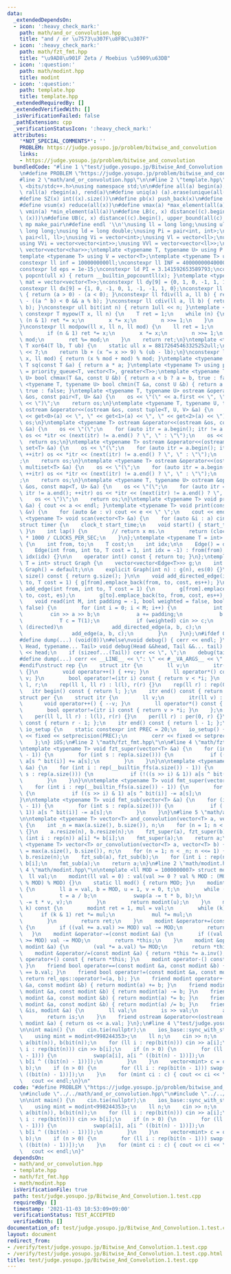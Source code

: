 ```yaml
---
data:
  _extendedDependsOn:
  - icon: ':heavy_check_mark:'
    path: math/and_or_convolution.hpp
    title: "and / or \u7573\u307F\u8FBC\u307F"
  - icon: ':heavy_check_mark:'
    path: math/fzt_fmt.hpp
    title: "\u9AD8\u901F Zeta / Moebius \u5909\u63DB"
  - icon: ':question:'
    path: math/modint.hpp
    title: modint
  - icon: ':question:'
    path: template.hpp
    title: template.hpp
  _extendedRequiredBy: []
  _extendedVerifiedWith: []
  _isVerificationFailed: false
  _pathExtension: cpp
  _verificationStatusIcon: ':heavy_check_mark:'
  attributes:
    '*NOT_SPECIAL_COMMENTS*': ''
    PROBLEM: https://judge.yosupo.jp/problem/bitwise_and_convolution
    links:
    - https://judge.yosupo.jp/problem/bitwise_and_convolution
  bundledCode: "#line 1 \"test/judge.yosupo.jp/Bitwise_And_Convolution.1.test.cpp\"\
    \n#define PROBLEM \"https://judge.yosupo.jp/problem/bitwise_and_convolution\"\n\
    #line 2 \"math/and_or_convolution.hpp\"\n\n#line 2 \"template.hpp\"\n\n#include\
    \ <bits/stdc++.h>\nusing namespace std;\n\n#define all(a) begin(a), end(a)\n#define\
    \ rall(a) rbegin(a), rend(a)\n#define uniq(a) (a).erase(unique(all(a)), (a).end())\n\
    #define SZ(x) int((x).size())\n#define pb(x) push_back(x)\n#define eb(x) emplace_back(x)\n\
    #define vsum(x) reduce(all(x))\n#define vmax(a) *max_element(all(a))\n#define\
    \ vmin(a) *min_element(all(a))\n#define LB(c, x) distance((c).begin(), lower_bound(all(c),\
    \ (x)))\n#define UB(c, x) distance((c).begin(), upper_bound(all(c), (x)))\n#define\
    \ mp make_pair\n#define endl '\\n'\nusing ll = long long;\nusing ull = unsigned\
    \ long long;\nusing ld = long double;\nusing Pi = pair<int, int>;\nusing Pl =\
    \ pair<ll, ll>;\nusing Vi = vector<int>;\nusing Vl = vector<ll>;\nusing Vc = vector<char>;\n\
    using VVi = vector<vector<int>>;\nusing VVl = vector<vector<ll>>;\nusing VVc =\
    \ vector<vector<char>>;\ntemplate <typename T, typename U> using P = pair<T, U>;\n\
    template <typename T> using V = vector<T>;\ntemplate <typename T> using VV = V<V<T>>;\n\
    constexpr ll inf = 1000000000ll;\nconstexpr ll INF = 4000000004000000000LL;\n\
    constexpr ld eps = 1e-15;\nconstexpr ld PI = 3.141592653589793;\nconstexpr int\
    \ popcnt(ull x) { return __builtin_popcountll(x); }\ntemplate <typename T> using\
    \ mat = vector<vector<T>>;\nconstexpr ll dy[9] = {0, 1, 0, -1, 1, 1, -1, -1, 0};\n\
    constexpr ll dx[9] = {1, 0, -1, 0, 1, -1, -1, 1, 0};\nconstexpr ll sign(ll a)\
    \ { return (a > 0) - (a < 0); }\nconstexpr ll fdiv(ll a, ll b) { return a / b\
    \ - ((a ^ b) < 0 && a % b); }\nconstexpr ll cdiv(ll a, ll b) { return -fdiv(-a,\
    \ b); }\nconstexpr ull bit(int n) { return 1ull << n; }\ntemplate <typename T>\
    \ constexpr T mypow(T x, ll n) {\n    T ret = 1;\n    while (n) {\n        if\
    \ (n & 1) ret *= x;\n        x *= x;\n        n >>= 1;\n    }\n    return ret;\n\
    }\nconstexpr ll modpow(ll x, ll n, ll mod) {\n    ll ret = 1;\n    while (n) {\n\
    \        if (n & 1) ret *= x;\n        x *= x;\n        n >>= 1;\n        x %=\
    \ mod;\n        ret %= mod;\n    }\n    return ret;\n}\ntemplate <typename T>\
    \ T xor64(T lb, T ub) {\n    static ull x = 88172645463325252ull;\n    x ^= x\
    \ << 7;\n    return lb + (x ^= x >> 9) % (ub - lb);\n}\nconstexpr ll safemod(ll\
    \ x, ll mod) { return (x % mod + mod) % mod; }\ntemplate <typename T> constexpr\
    \ T sq(const T &a) { return a * a; }\ntemplate <typename T> using priority_queue_rev\
    \ = priority_queue<T, vector<T>, greater<T>>;\ntemplate <typename T, typename\
    \ U> bool chmax(T &a, const U &b) { return a < b ? a = b, true : false; }\ntemplate\
    \ <typename T, typename U> bool chmin(T &a, const U &b) { return a > b ? a = b,\
    \ true : false; }\ntemplate <typename T, typename U> ostream &operator<<(ostream\
    \ &os, const pair<T, U> &a) {\n    os << \"(\" << a.first << \", \" << a.second\
    \ << \")\";\n    return os;\n}\ntemplate <typename T, typename U, typename V>\
    \ ostream &operator<<(ostream &os, const tuple<T, U, V> &a) {\n    os << \"(\"\
    \ << get<0>(a) << \", \" << get<1>(a) << \", \" << get<2>(a) << \")\";\n    return\
    \ os;\n}\ntemplate <typename T> ostream &operator<<(ostream &os, const vector<T>\
    \ &a) {\n    os << \"(\";\n    for (auto itr = a.begin(); itr != a.end(); ++itr)\
    \ os << *itr << (next(itr) != a.end() ? \", \" : \"\");\n    os << \")\";\n  \
    \  return os;\n}\ntemplate <typename T> ostream &operator<<(ostream &os, const\
    \ set<T> &a) {\n    os << \"(\";\n    for (auto itr = a.begin(); itr != a.end();\
    \ ++itr) os << *itr << (next(itr) != a.end() ? \", \" : \"\");\n    os << \")\"\
    ;\n    return os;\n}\ntemplate <typename T> ostream &operator<<(ostream &os, const\
    \ multiset<T> &a) {\n    os << \"(\";\n    for (auto itr = a.begin(); itr != a.end();\
    \ ++itr) os << *itr << (next(itr) != a.end() ? \", \" : \"\");\n    os << \")\"\
    ;\n    return os;\n}\ntemplate <typename T, typename U> ostream &operator<<(ostream\
    \ &os, const map<T, U> &a) {\n    os << \"(\";\n    for (auto itr = a.begin();\
    \ itr != a.end(); ++itr) os << *itr << (next(itr) != a.end() ? \", \" : \"\");\n\
    \    os << \")\";\n    return os;\n}\ntemplate <typename T> void print(const T\
    \ &a) { cout << a << endl; }\ntemplate <typename T> void print(const vector<T>\
    \ &v) {\n    for (auto &e : v) cout << e << \" \";\n    cout << endl;\n}\ntemplate\
    \ <typename T> void scan(vector<T> &a) {\n    for (auto &i : a) cin >> i;\n}\n\
    struct timer {\n    clock_t start_time;\n    void start() { start_time = clock();\
    \ }\n    int lap() {\n        // return x ms.\n        return (clock() - start_time)\
    \ * 1000 / CLOCKS_PER_SEC;\n    }\n};\ntemplate <typename T = int> struct Edge\
    \ {\n    int from, to;\n    T cost;\n    int idx;\n\n    Edge() = default;\n\n\
    \    Edge(int from, int to, T cost = 1, int idx = -1) : from(from), to(to), cost(cost),\
    \ idx(idx) {}\n\n    operator int() const { return to; }\n};\ntemplate <typename\
    \ T = int> struct Graph {\n    vector<vector<Edge<T>>> g;\n    int es;\n\n   \
    \ Graph() = default;\n\n    explicit Graph(int n) : g(n), es(0) {}\n\n    size_t\
    \ size() const { return g.size(); }\n\n    void add_directed_edge(int from, int\
    \ to, T cost = 1) { g[from].emplace_back(from, to, cost, es++); }\n\n    void\
    \ add_edge(int from, int to, T cost = 1) {\n        g[from].emplace_back(from,\
    \ to, cost, es);\n        g[to].emplace_back(to, from, cost, es++);\n    }\n\n\
    \    void read(int M, int padding = -1, bool weighted = false, bool directed =\
    \ false) {\n        for (int i = 0; i < M; i++) {\n            int a, b;\n   \
    \         cin >> a >> b;\n            a += padding;\n            b += padding;\n\
    \            T c = T(1);\n            if (weighted) cin >> c;\n            if\
    \ (directed)\n                add_directed_edge(a, b, c);\n            else\n\
    \                add_edge(a, b, c);\n        }\n    }\n};\n#ifdef ONLINE_JUDGE\n\
    #define dump(...) (void(0))\n#else\nvoid debug() { cerr << endl; }\ntemplate <typename\
    \ Head, typename... Tail> void debug(Head &&head, Tail &&... tail) {\n    cerr\
    \ << head;\n    if (sizeof...(Tail)) cerr << \", \";\n    debug(tail...);\n}\n\
    #define dump(...) cerr << __LINE__ << \": \" << #__VA_ARGS__ << \" = \", debug(__VA_ARGS__)\n\
    #endif\nstruct rep {\n    struct itr {\n        ll v;\n        itr(ll v) : v(v)\
    \ {}\n        void operator++() { ++v; }\n        ll operator*() const { return\
    \ v; }\n        bool operator!=(itr i) const { return v < *i; }\n    };\n    ll\
    \ l, r;\n    rep(ll l, ll r) : l(l), r(r) {}\n    rep(ll r) : rep(0, r) {}\n \
    \   itr begin() const { return l; };\n    itr end() const { return r; };\n};\n\
    struct per {\n    struct itr {\n        ll v;\n        itr(ll v) : v(v) {}\n \
    \       void operator++() { --v; }\n        ll operator*() const { return v; }\n\
    \        bool operator!=(itr i) const { return v > *i; }\n    };\n    ll l, r;\n\
    \    per(ll l, ll r) : l(l), r(r) {}\n    per(ll r) : per(0, r) {}\n    itr begin()\
    \ const { return r - 1; };\n    itr end() const { return l - 1; };\n};\nstruct\
    \ io_setup {\n    static constexpr int PREC = 20;\n    io_setup() {\n        cout\
    \ << fixed << setprecision(PREC);\n        cerr << fixed << setprecision(PREC);\n\
    \    };\n} iOS;\n#line 2 \"math/fzt_fmt.hpp\"\n\n#line 4 \"math/fzt_fmt.hpp\"\n\
    \ntemplate <typename T> void fzt_super(vector<T> &a) {\n    for (int i : rep(__builtin_ffs(a.size())\
    \ - 1)) {\n        for (int s : rep(a.size())) {\n            if ((s >> i) & 1)\
    \ a[s ^ bit(i)] += a[s];\n        }\n    }\n}\n\ntemplate <typename T> void fzt_sub(vector<T>\
    \ &a) {\n    for (int i : rep(__builtin_ffs(a.size()) - 1)) {\n        for (int\
    \ s : rep(a.size())) {\n            if (!((s >> i) & 1)) a[s ^ bit(i)] += a[s];\n\
    \        }\n    }\n}\n\ntemplate <typename T> void fmt_super(vector<T> &a) {\n\
    \    for (int i : rep(__builtin_ffs(a.size()) - 1)) {\n        for (int s : rep(a.size()))\
    \ {\n            if ((s >> i) & 1) a[s ^ bit(i)] -= a[s];\n        }\n    }\n\
    }\n\ntemplate <typename T> void fmt_sub(vector<T> &a) {\n    for (int i : rep(__builtin_ffs(a.size())\
    \ - 1)) {\n        for (int s : rep(a.size())) {\n            if (!((s >> i) &\
    \ 1)) a[s ^ bit(i)] -= a[s];\n        }\n    }\n}\n#line 5 \"math/and_or_convolution.hpp\"\
    \n\ntemplate <typename T> vector<T> and_convolution(vector<T> a, vector<T> b)\
    \ {\n    int _n = max(a.size(), b.size()), n;\n    for (n = 1; n < _n; n <<= 1)\
    \ {}\n    a.resize(n), b.resize(n);\n    fzt_super(a), fzt_super(b);\n    for\
    \ (int i : rep(n)) a[i] *= b[i];\n    fmt_super(a);\n    return a;\n}\n\ntemplate\
    \ <typename T> vector<T> or_convolution(vector<T> a, vector<T> b) {\n    int _n\
    \ = max(a.size(), b.size()), n;\n    for (n = 1; n < _n; n <<= 1) {}\n    a.resize(n),\
    \ b.resize(n);\n    fzt_sub(a), fzt_sub(b);\n    for (int i : rep(n)) a[i] *=\
    \ b[i];\n    fmt_sub(a);\n    return a;\n}\n#line 2 \"math/modint.hpp\"\n\n#line\
    \ 4 \"math/modint.hpp\"\n\ntemplate <ll MOD = 1000000007> struct modint {\n  \
    \  ll val;\n    modint(ll val = 0) : val(val >= 0 ? val % MOD : (MOD - (-val)\
    \ % MOD) % MOD) {}\n    static ll mod() { return MOD; }\n    modint inv() const\
    \ {\n        ll a = val, b = MOD, u = 1, v = 0, t;\n        while (b > 0) {\n\
    \            t = a / b;\n            swap(a -= t * b, b);\n            swap(u\
    \ -= t * v, v);\n        }\n        return modint(u);\n    }\n    modint pow(ll\
    \ k) const {\n        modint ret = 1, mul = val;\n        while (k) {\n      \
    \      if (k & 1) ret *= mul;\n            mul *= mul;\n            k >>= 1;\n\
    \        }\n        return ret;\n    }\n    modint &operator+=(const modint &a)\
    \ {\n        if ((val += a.val) >= MOD) val -= MOD;\n        return *this;\n \
    \   }\n    modint &operator-=(const modint &a) {\n        if ((val += MOD - a.val)\
    \ >= MOD) val -= MOD;\n        return *this;\n    }\n    modint &operator*=(const\
    \ modint &a) {\n        (val *= a.val) %= MOD;\n        return *this;\n    }\n\
    \    modint &operator/=(const modint &a) { return *this *= a.inv(); }\n    modint\
    \ operator+() const { return *this; }\n    modint operator-() const { return modint(-val);\
    \ }\n    friend bool operator==(const modint &a, const modint &b) { return a.val\
    \ == b.val; }\n    friend bool operator!=(const modint &a, const modint &b) {\
    \ return rel_ops::operator!=(a, b); }\n    friend modint operator+(const modint\
    \ &a, const modint &b) { return modint(a) += b; }\n    friend modint operator-(const\
    \ modint &a, const modint &b) { return modint(a) -= b; }\n    friend modint operator*(const\
    \ modint &a, const modint &b) { return modint(a) *= b; }\n    friend modint operator/(const\
    \ modint &a, const modint &b) { return modint(a) /= b; }\n    friend istream &operator>>(istream\
    \ &is, modint &a) {\n        ll val;\n        is >> val;\n        a = modint(val);\n\
    \        return is;\n    }\n    friend ostream &operator<<(ostream &os, const\
    \ modint &a) { return os << a.val; }\n};\n#line 4 \"test/judge.yosupo.jp/Bitwise_And_Convolution.1.test.cpp\"\
    \n\nint main() {\n    cin.tie(nullptr);\n    ios_base::sync_with_stdio(false);\n\
    \    using mint = modint<998244353>;\n    ll n;\n    cin >> n;\n    vector<mint>\
    \ a(bit(n)), b(bit(n));\n    for (ll i : rep(bit(n))) cin >> a[i];\n    for (ll\
    \ i : rep(bit(n))) cin >> b[i];\n    if (n > 0) {\n        for (ll i : rep(bit(n\
    \ - 1))) {\n            swap(a[i], a[i ^ ((bit(n) - 1))]);\n            swap(b[i],\
    \ b[i ^ ((bit(n) - 1))]);\n        }\n    }\n    vector<mint> c = or_convolution(a,\
    \ b);\n    if (n > 0) {\n        for (ll i : rep(bit(n - 1))) swap(c[i], c[i ^\
    \ ((bit(n) - 1))]);\n    }\n    for (mint ci : c) { cout << ci << \" \"; }\n \
    \   cout << endl;\n}\n"
  code: "#define PROBLEM \"https://judge.yosupo.jp/problem/bitwise_and_convolution\"\
    \n#include \"../../math/and_or_convolution.hpp\"\n#include \"../../math/modint.hpp\"\
    \n\nint main() {\n    cin.tie(nullptr);\n    ios_base::sync_with_stdio(false);\n\
    \    using mint = modint<998244353>;\n    ll n;\n    cin >> n;\n    vector<mint>\
    \ a(bit(n)), b(bit(n));\n    for (ll i : rep(bit(n))) cin >> a[i];\n    for (ll\
    \ i : rep(bit(n))) cin >> b[i];\n    if (n > 0) {\n        for (ll i : rep(bit(n\
    \ - 1))) {\n            swap(a[i], a[i ^ ((bit(n) - 1))]);\n            swap(b[i],\
    \ b[i ^ ((bit(n) - 1))]);\n        }\n    }\n    vector<mint> c = or_convolution(a,\
    \ b);\n    if (n > 0) {\n        for (ll i : rep(bit(n - 1))) swap(c[i], c[i ^\
    \ ((bit(n) - 1))]);\n    }\n    for (mint ci : c) { cout << ci << \" \"; }\n \
    \   cout << endl;\n}"
  dependsOn:
  - math/and_or_convolution.hpp
  - template.hpp
  - math/fzt_fmt.hpp
  - math/modint.hpp
  isVerificationFile: true
  path: test/judge.yosupo.jp/Bitwise_And_Convolution.1.test.cpp
  requiredBy: []
  timestamp: '2021-11-03 10:53:09+09:00'
  verificationStatus: TEST_ACCEPTED
  verifiedWith: []
documentation_of: test/judge.yosupo.jp/Bitwise_And_Convolution.1.test.cpp
layout: document
redirect_from:
- /verify/test/judge.yosupo.jp/Bitwise_And_Convolution.1.test.cpp
- /verify/test/judge.yosupo.jp/Bitwise_And_Convolution.1.test.cpp.html
title: test/judge.yosupo.jp/Bitwise_And_Convolution.1.test.cpp
---
```

